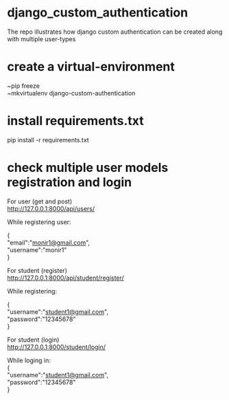 # django_custom_authentication
The repo illustrates how django custom authentication can be created along with multiple user-types

# create a virtual-environment
~pip freeze <br />
~mkvirtualenv django-custom-authentication

# install requirements.txt
pip install -r requirements.txt

# check multiple user models registration and login
For user (get and post) <br/>
http://127.0.0.1:8000/api/users/ <br/>

While registering user: <br/>

{ <br/>
    "email":"monir1@gmail.com", <br/>
    "username":"monir1" <br/>
}


For student (register) <br/>
http://127.0.0.1:8000/api/student/register/ <br/>

While registering: <br/>

{ <br/>
    "username":"student1@gmail.com", <br/>
    "password":"12345678" <br/>
}

For student (login) <br/>
http://127.0.0.1:8000/student/login/ <br/>

While loging in: <br/>
{ <br/>
    "username":"student1@gmail.com", <br/>
    "password":"12345678" <br/>
}


